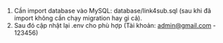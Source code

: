 1. Cần import database vào MySQL: database/link4sub.sql (sau khi đã import không cần chạy migration hay gì cả).
2. Sau đó cập nhật lại .env cho phù hợp
(Tài khoản: admin@gmail.com - 123456)
 
